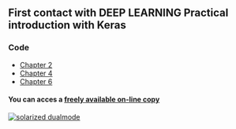 ## First contact with DEEP LEARNING Practical introduction with Keras
### Code
- [Chapter 2](https://github.com/jorditorresBCN/DEEP-LEARNING-practical-introduction-with-Keras/blob/master/Densely-connected-networks.ipynb) 
- [Chapter 4](https://github.com/jorditorresBCN/DEEP-LEARNING-practical-introduction-with-Keras/blob/master/Some-basics-about-learning-process.ipynb) 
- [Chapter 6](https://github.com/jorditorresBCN/DEEP-LEARNING-practical-introduction-with-Keras/blob/master/Convolutional-neural-networks.ipynb) 

#### You can acces a [freely available on-line copy](https://www.torres.ai/DeepLearning) 


[![solarized dualmode](https://github.com/jorditorresBCN/DEEP-LEARNING-practical-introduction-with-Keras/blob/master/cover-DL-Jordi-Torres.png)](#features)
